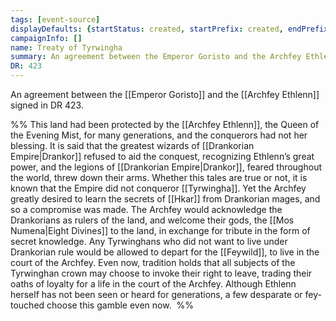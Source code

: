 ```yaml
---
tags: [event-source]
displayDefaults: {startStatus: created, startPrefix: created, endPrefix: destroyed, endStatus: destroyed}
campaignInfo: []
name: Treaty of Tyrwingha
summary: An agreement between the Emperor Goristo and the Archfey Ethlenn to establish Tyrwingha
DR: 423
---
```


An agreement between the [[Emperor Goristo]] and the [[Archfey Ethlenn]] signed in DR 423.

%%
 This land had been protected by the [[Archfey Ethlenn]], the Queen of the Evening Mist, for many generations, and the conquerors had not her blessing. It is said that the greatest wizards of [[Drankorian Empire|Drankor]] refused to aid the conquest, recognizing Ethlenn’s great power, and the legions of [[Drankorian Empire|Drankor]], feared throughout the world, threw down their arms. Whether this tales are true or not, it is known that the Empire did not conqueror [[Tyrwingha]]. Yet the Archfey greatly desired to learn the secrets of [[Hkar]] from Drankorian mages, and so a compromise was made. The Archfey would acknowledge the Drankorians as rulers of the land, and welcome their gods, the [[Mos Numena|Eight Divines]] to the land, in exchange for tribute in the form of secret knowledge. Any Tyrwinghans who did not want to live under Drankorian rule would be allowed to depart for the [[Feywild]], to live in the court of the Archfey. Even now, tradition holds that all subjects of the Tyrwinghan crown may choose to invoke their right to leave, trading their oaths of loyalty for a life in the court of the Archfey. Although Ethlenn herself has not been seen or heard for generations, a few desparate or fey-touched choose this gamble even now. 
%%